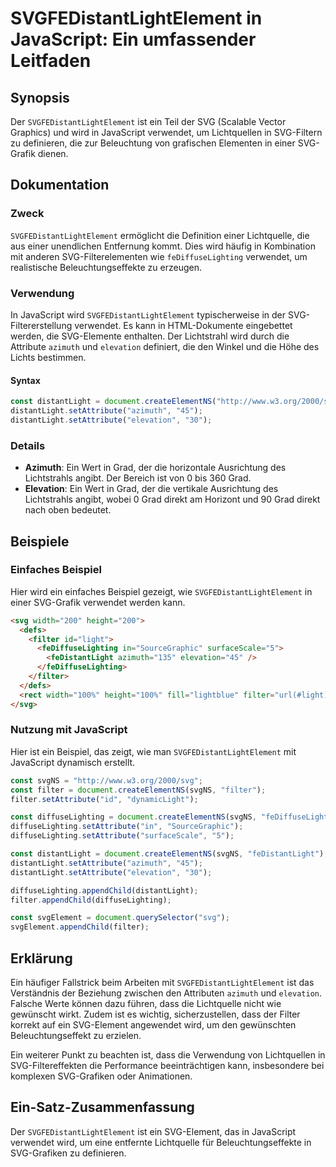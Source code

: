 <!--
Meta Description: # SVGFEDistantLightElement in JavaScript: Ein umfassender Leitfaden ## Synopsis Der `SVGFEDistantLightElement` ist ein Teil der SVG (Scalable Vector G...
Meta Keywords: svg, die, ein, der, filter
-->

# SVGFEDistantLightElement in JavaScript: Ein umfassender Leitfaden

## Synopsis
Der `SVGFEDistantLightElement` ist ein Teil der SVG (Scalable Vector Graphics) und wird in JavaScript verwendet, um Lichtquellen in SVG-Filtern zu definieren, die zur Beleuchtung von grafischen Elementen in einer SVG-Grafik dienen.

## Dokumentation
### Zweck
`SVGFEDistantLightElement` ermöglicht die Definition einer Lichtquelle, die aus einer unendlichen Entfernung kommt. Dies wird häufig in Kombination mit anderen SVG-Filterelementen wie `feDiffuseLighting` verwendet, um realistische Beleuchtungseffekte zu erzeugen.

### Verwendung
In JavaScript wird `SVGFEDistantLightElement` typischerweise in der SVG-Filtererstellung verwendet. Es kann in HTML-Dokumente eingebettet werden, die SVG-Elemente enthalten. Der Lichtstrahl wird durch die Attribute `azimuth` und `elevation` definiert, die den Winkel und die Höhe des Lichts bestimmen.

#### Syntax
```javascript
const distantLight = document.createElementNS("http://www.w3.org/2000/svg", "feDistantLight");
distantLight.setAttribute("azimuth", "45");
distantLight.setAttribute("elevation", "30");
```

### Details
- **Azimuth**: Ein Wert in Grad, der die horizontale Ausrichtung des Lichtstrahls angibt. Der Bereich ist von 0 bis 360 Grad.
- **Elevation**: Ein Wert in Grad, der die vertikale Ausrichtung des Lichtstrahls angibt, wobei 0 Grad direkt am Horizont und 90 Grad direkt nach oben bedeutet.

## Beispiele
### Einfaches Beispiel
Hier wird ein einfaches Beispiel gezeigt, wie `SVGFEDistantLightElement` in einer SVG-Grafik verwendet werden kann.

```html
<svg width="200" height="200">
  <defs>
    <filter id="light">
      <feDiffuseLighting in="SourceGraphic" surfaceScale="5">
        <feDistantLight azimuth="135" elevation="45" />
      </feDiffuseLighting>
    </filter>
  </defs>
  <rect width="100%" height="100%" fill="lightblue" filter="url(#light)" />
</svg>
```

### Nutzung mit JavaScript
Hier ist ein Beispiel, das zeigt, wie man `SVGFEDistantLightElement` mit JavaScript dynamisch erstellt.

```javascript
const svgNS = "http://www.w3.org/2000/svg";
const filter = document.createElementNS(svgNS, "filter");
filter.setAttribute("id", "dynamicLight");

const diffuseLighting = document.createElementNS(svgNS, "feDiffuseLighting");
diffuseLighting.setAttribute("in", "SourceGraphic");
diffuseLighting.setAttribute("surfaceScale", "5");

const distantLight = document.createElementNS(svgNS, "feDistantLight");
distantLight.setAttribute("azimuth", "45");
distantLight.setAttribute("elevation", "30");

diffuseLighting.appendChild(distantLight);
filter.appendChild(diffuseLighting);

const svgElement = document.querySelector("svg");
svgElement.appendChild(filter);
```

## Erklärung
Ein häufiger Fallstrick beim Arbeiten mit `SVGFEDistantLightElement` ist das Verständnis der Beziehung zwischen den Attributen `azimuth` und `elevation`. Falsche Werte können dazu führen, dass die Lichtquelle nicht wie gewünscht wirkt. Zudem ist es wichtig, sicherzustellen, dass der Filter korrekt auf ein SVG-Element angewendet wird, um den gewünschten Beleuchtungseffekt zu erzielen. 

Ein weiterer Punkt zu beachten ist, dass die Verwendung von Lichtquellen in SVG-Filtereffekten die Performance beeinträchtigen kann, insbesondere bei komplexen SVG-Grafiken oder Animationen.

## Ein-Satz-Zusammenfassung
Der `SVGFEDistantLightElement` ist ein SVG-Element, das in JavaScript verwendet wird, um eine entfernte Lichtquelle für Beleuchtungseffekte in SVG-Grafiken zu definieren.